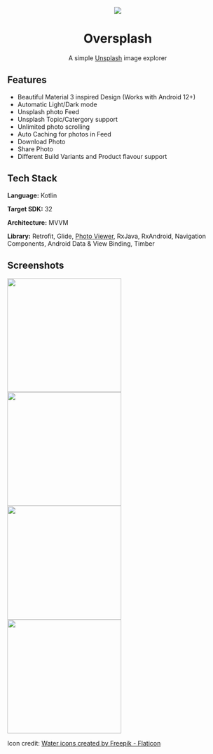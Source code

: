 <p align="center">
	       <img src="https://user-images.githubusercontent.com/5249580/177256815-9b83c5ee-d355-4935-8ede-e7cfac6edcff.png">
</p>
<h1 align="center">
          Oversplash
</h1>

<p align="center">
         A simple <a href="https://unsplash.com/" >Unsplash</a> image explorer
</p>

## Features

- Beautiful Material 3 inspired Design (Works with Android 12+)
- Automatic Light/Dark mode
- Unsplash photo Feed
- Unsplash Topic/Catergory support
- Unlimited photo scrolling
- Auto Caching for photos in Feed
- Download Photo
- Share Photo
- Different Build Variants and Product flavour support

## Tech Stack

**Language:** Kotlin

**Target SDK:** 32

**Architecture:** MVVM

**Library:** Retrofit, Glide, <a href="https://github.com/Baseflow/PhotoView" >Photo Viewer</a>, RxJava, RxAndroid, Navigation Components, Android Data & View Binding, Timber

## Screenshots

<img src="https://user-images.githubusercontent.com/5249580/177256854-2fe9da7f-a65d-4e11-9ceb-0791896ce32d.png" width=260/> <img src="https://user-images.githubusercontent.com/5249580/177256881-91af703f-0a00-4a31-b6a7-5ce9e3182983.png" width=260/> <img src="https://user-images.githubusercontent.com/5249580/177258077-31565e7d-1361-4a99-b696-4e36524e2b58.png" width=260/><img src="https://user-images.githubusercontent.com/5249580/177258276-a19395d3-4604-4f60-ae9b-b9313e28c53a.png" width=260/>

Icon credit: <a href="https://www.flaticon.com/free-icons/water" title="water icons">Water icons created by Freepik - Flaticon</a>
